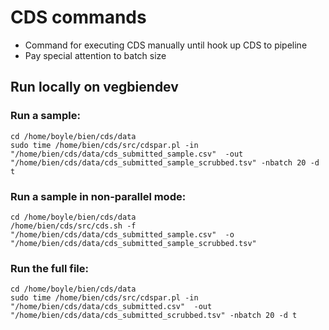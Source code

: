 # CDS commands
* Command for executing CDS manually until hook up CDS to pipeline
* Pay special attention to batch size

## Run locally on vegbiendev

### Run a sample:

```
cd /home/boyle/bien/cds/data
sudo time /home/bien/cds/src/cdspar.pl -in "/home/bien/cds/data/cds_submitted_sample.csv"  -out "/home/bien/cds/data/cds_submitted_sample_scrubbed.tsv" -nbatch 20 -d t 
```

### Run a sample in non-parallel mode:

```
cd /home/boyle/bien/cds/data
/home/bien/cds/src/cds.sh -f "/home/bien/cds/data/cds_submitted_sample.csv"  -o "/home/bien/cds/data/cds_submitted_sample_scrubbed.tsv" 
```


### Run the full file:

```
cd /home/boyle/bien/cds/data
sudo time /home/bien/cds/src/cdspar.pl -in "/home/bien/cds/data/cds_submitted.csv"  -out "/home/bien/cds/data/cds_submitted_scrubbed.tsv" -nbatch 20 -d t 
```



